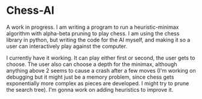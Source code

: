 # Chess-AI
A work in progress. I am writing a program to run a heuristic-minimax algorithm with alpha-beta pruning to play chess. I am using the chess library in python, but writing the code for the AI myself, and making it so a user can interactively play against the computer.

I currently have it working. It can play either first or second, the user gets to choose. The user also can choose a depth for the minimax, although anything above 2 seems to cause a crash after a few moves (I'm working on debugging but it might just be a memory problem, since chess gets exponentially more complex as pieces are developed. I might try to prune the search tree). I'm gonna work on adding heuristics to improve it.


